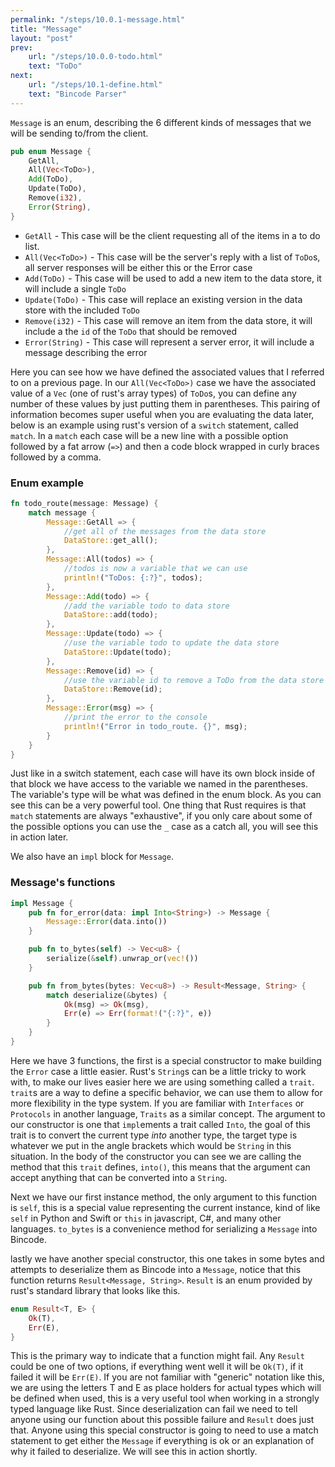 ```yaml
---
permalink: "/steps/10.0.1-message.html"
title: "Message"
layout: "post"
prev: 
    url: "/steps/10.0.0-todo.html"
    text: "ToDo"
next: 
    url: "/steps/10.1-define.html"
    text: "Bincode Parser"
---
```


<div class="explain">
<code>Message</code> is an enum, describing the 6 different kinds of messages that we will be sending to/from the client.
</div>

```rust
pub enum Message {
    GetAll,
    All(Vec<ToDo>),
    Add(ToDo),
    Update(ToDo),
    Remove(i32),
    Error(String),
}
```
<ul class="explain">
<li>
<code>GetAll</code> - This case will be the client requesting all of the items in a to do list.
</li>
<li>
<code>All(Vec&lt;ToDo&gt;)</code> - This case will be the server's reply with a list of <code>ToDo</code>s, all server responses will be either this or the Error case
</li>
<li>
<code>Add(ToDo)</code> - This case will be used to add a new item to the data store, it will include a single <code>ToDo</code>
</li>
<li><code>Update(ToDo)</code> - This case will replace an existing version in the data store with the included <code>ToDo</code>
</li>
<li><code>Remove(i32)</code> - This case will remove an item from the data store, it will include a the <code>id</code> of the <code>ToDo</code> that should be removed
</li>
<li>
<code>Error(String)</code> - This case will represent a server error, it will include a message describing the error
</li>
</ul>

<div class="explain">
Here you can see how we have defined the associated values that I referred to on a previous page. In our <code>All(Vec&lt;ToDo&gt;)</code> case we have the associated value of a <code>Vec</code> (one of rust's array types) of <code>ToDo</code>s, you can define any number of these values by just putting them in parentheses. This pairing of information becomes super useful when you are evaluating the data later, below is an example using rust's version of a <code>switch</code> statement, called <code>match</code>. In a <code>match</code> each case will be a new line with a possible option followed by a fat arrow (<code>=></code>) and then a code block wrapped in curly braces followed by a comma.
</div>

### Enum example
```rust
fn todo_route(message: Message) {
    match message {
        Message::GetAll => {
            //get all of the messages from the data store
            DataStore::get_all();
        },
        Message::All(todos) => {
            //todos is now a variable that we can use
            println!("ToDos: {:?}", todos);
        },
        Message::Add(todo) => {
            //add the variable todo to data store
            DataStore::add(todo);
        },
        Message::Update(todo) => {
            //use the variable todo to update the data store
            DataStore::Update(todo);
        },
        Message::Remove(id) => {
            //use the variable id to remove a ToDo from the data store
            DataStore::Remove(id);
        },
        Message::Error(msg) => {
            //print the error to the console
            println!("Error in todo_route. {}", msg);
        }
    }
}
```
<div class="explain">
<p>Just like in a switch statement, each case will have its own block inside of that block we have access to the variable we named in the parentheses. The variable's type will be what was defined in the enum block. As you can see this can be a very powerful tool. One thing that Rust requires is that <code>match</code> statements are always "exhaustive", if you only care about some of the possible options you can use the <code>_</code> case as a catch all, you will see this in action later.</p>

<p>We also have an <code>impl</code> block for <code>Message</code>.</p>
</div>

### Message's functions
```rust
impl Message {
    pub fn for_error(data: impl Into<String>) -> Message {
        Message::Error(data.into())
    }

    pub fn to_bytes(self) -> Vec<u8> {
        serialize(&self).unwrap_or(vec!())
    }

    pub fn from_bytes(bytes: Vec<u8>) -> Result<Message, String> {
        match deserialize(&bytes) {
            Ok(msg) => Ok(msg),
            Err(e) => Err(format!("{:?}", e))
        }
    }
}
```
<div class="explain">
<p>
Here we have 3 functions, the first is a special constructor to make building the <code>Error</code> case a little easier. Rust's <code>String</code>s can be a little tricky to work with, to make our lives easier here we are using something called a <code>trait</code>. <code>trait</code>s are a way to define a specific behavior, we can use them to allow for more flexibility in the type system. If you are familiar with <code>Interfaces</code> or <code>Protocols</code> in another language, <code>Traits</code> as a similar concept. The argument to our constructor is one that <code>impl</code>ements a trait called <code>Into</code>, the goal of this trait is to convert the current type <span style="font-style: oblique">into</span> another type, the target type is whatever we put in the angle brackets which would be <code>String</code> in this situation. In the body of the constructor you can see we are calling the method that this <code>trait</code> defines, <code>into()</code>, this means that the argument can accept anything that can be converted into a <code>String</code>.
</p>
<p>
Next we have our first instance method, the only argument to this function is <code>self</code>, this is a special value representing the current instance, kind of like <code>self</code> in Python and Swift or <code>this</code> in javascript, C#, and many other languages. <code>to_bytes</code> is a convenience method for serializing a <code>Message</code> into Bincode.
</p>
<p>
lastly we have another special constructor, this one takes in some bytes and attempts to deserialize them as Bincode into a <code>Message</code>, notice that this function returns <code>Result&lt;Message, String&gt;</code>. <code>Result</code> is an enum provided by rust's standard library that looks like this.
</p>
</div>

```rust
enum Result<T, E> {
    Ok(T),
    Err(E),
}
```

<div class="explain">
<p>
This is the primary way to indicate that a function might fail. Any <code>Result</code> could be one of two options, if everything went well it will be <code>Ok(T)</code>, if it failed it will be <code>Err(E)</code>. If you are not familiar with "generic" notation like this, we are using the letters T and E as place holders for actual types which will be defined when used, this is a very useful tool when working in a strongly typed language like Rust. Since deserialization can fail we need to tell anyone using our function about this possible failure and <code>Result</code> does just that. Anyone using this special constructor is going to need to use a match statement to get either the <code>Message</code> if everything is ok or an explanation of why it failed to deserialize. We will see this in action shortly.
</p>